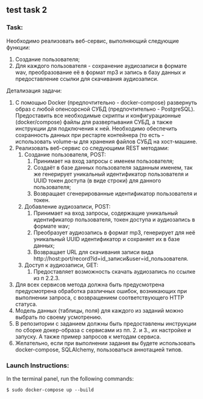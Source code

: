 ## test task 2

### Task:

Необходимо реализовать веб-сервис, выполняющий следующие функции:

1. Создание пользователя;
1. Для каждого пользователя - сохранение аудиозаписи в формате wav, преобразование её в формат mp3 и запись в базу
   данных и предоставление ссылки для скачивания аудиозаписи.

Детализация задачи:

1. С помощью Docker (предпочтительно - docker-compose) развернуть образ с любой опенсорсной СУБД (предпочтительно -
   PostgreSQL). Предоставить все необходимые скрипты и конфигурационные (docker/compose) файлы для развертывания СУБД, а
   также инструкции для подключения к ней. Необходимо обеспечить сохранность данных при рестарте контейнера (то есть -
   использовать volume-ы для хранения файлов СУБД на хост-машине.
1. Реализовать веб-сервис со следующими REST методами:
   1. Создание пользователя, POST:
      1. Принимает на вход запросы с именем пользователя;
      1. Создаёт в базе данных пользователя заданным именем, так же генерирует уникальный идентификатор пользователя и
         UUID токен доступа (в виде строки) для данного пользователя;
      1. Возвращает сгенерированные идентификатор пользователя и токен.
   1. Добавление аудиозаписи, POST:
      1. Принимает на вход запросы, содержащие уникальный идентификатор пользователя, токен доступа и аудиозапись в
         формате wav;
      1. Преобразует аудиозапись в формат mp3, генерирует для неё уникальный UUID идентификатор и сохраняет их в базе
         данных;
      1. Возвращает URL для скачивания записи вида http://host:port/record?id=id_записи&user=id_пользователя.
   1. Доступ к аудиозаписи, GET:
      1. Предоставляет возможность скачать аудиозапись по ссылке из п 2.2.3.
1. Для всех сервисов метода должна быть предусмотрена предусмотрена обработка различных ошибок, возникающих при
   выполнении запроса, с возвращением соответствующего HTTP статуса.
1. Модель данных (таблицы, поля) для каждого из заданий можно выбрать по своему усмотрению.
1. В репозитории с заданием должны быть предоставлены инструкции по сборке докер-образа с сервисами из пп. 2. и 3., их
   настройке и запуску. А также пример запросов к методам сервиса.
1. Желательно, если при выполнении задания вы будете использовать docker-compose, SQLAlchemy, пользоваться аннотацией
   типов.

### Launch Instructions:

In the terminal panel, run the following commands:

```
$ sudo docker-compose up --build
```